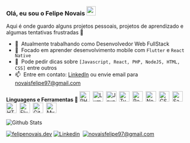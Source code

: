 ### Olá, eu sou o Felipe Novais <a href="https://www.felipenovais.dev/"><img src="https://media.giphy.com/media/hvRJCLFzcasrR4ia7z/giphy.gif" width="25px"></a>
Aqui é onde guardo alguns projetos pessoais, projetos de aprendizado e algumas tentativas frustradas :rofl:

- 🔭 &nbsp;Atualmente trabalhando como Desenvolvedor Web FullStack
- 🌱 &nbsp;Focado em aprender desenvolvimento mobile com `Flutter` e `React Native`
- 💬 &nbsp;Pode pedir dicas sobre `[Javascript, React, PHP, NodeJS, HTML, CSS]` entre outros
- 📫 &nbsp;Entre em contato: [LinkedIn](https://www.linkedin.com/in/felipe-novais-fn/) ou envie email para [novaisfelipe97@gmail.com](mailto:novaisfelipe97@gmail.com)

**Linguagens e Ferramentas 🚀**
<a href="https://php.net/" title="PHP"><img src="https://github.com/get-icon/geticon/raw/master/icons/php.svg" alt="PHP" width="28px" height="28px"></a>&nbsp;&nbsp;<a href="https://lumen.laravel.com/" title="Lumen"><img src="https://github.com/get-icon/geticon/raw/master/icons/lumen.svg" alt="Lumen" width="28px" height="28px"></a>&nbsp;&nbsp;<a href="https://developer.mozilla.org/en-US/docs/Web/JavaScript" title="JavaScript"><img src="https://github.com/get-icon/geticon/raw/master/icons/javascript.svg" alt="JavaScript" width="28px" height="28px"></a>&nbsp;&nbsp;<a href="https://www.typescriptlang.org/" title="Typescript"><img src="https://github.com/get-icon/geticon/raw/master/icons/typescript-icon.svg" alt="Typescript" width="28px" height="28px"></a>&nbsp;&nbsp;<a href="https://reactjs.org/" title="React"><img src="https://github.com/get-icon/geticon/raw/master/icons/react.svg" alt="React" width="28px" height="28px"></a>&nbsp;&nbsp;<a href="https://nodejs.org/" title="Node.js"><img src="https://github.com/get-icon/geticon/raw/master/icons/nodejs-icon.svg" alt="Node.js" width="28px" height="28px"></a>&nbsp;&nbsp;<a href="https://www.w3.org/TR/CSS/" title="CSS3"><img src="https://github.com/get-icon/geticon/raw/master/icons/css-3.svg" alt="CSS3" width="28px" height="28px"></a>&nbsp;&nbsp;<a href="https://sass-lang.com/" title="Sass"><img src="https://github.com/get-icon/geticon/raw/master/icons/sass.svg" alt="Sass" width="28px" height="28px"></a>&nbsp;&nbsp;<a href="https://www.w3.org/TR/html5/" title="HTML5"><img src="https://github.com/get-icon/geticon/raw/master/icons/html-5.svg" alt="HTML5" width="28px" height="28px"></a>&nbsp;&nbsp;<a href="https://flutter.dev/" title="Flutter"><img src="https://github.com/get-icon/geticon/raw/master/icons/flutter.svg" alt="Flutter" width="28px" height="28px"></a>&nbsp;&nbsp;<a href="https://git-scm.com/" title="Git"><img src="https://github.com/get-icon/geticon/raw/master/icons/git-icon.svg" alt="Git" width="28px" height="28px"></a>&nbsp;&nbsp;<a href="https://dev.mysql.com/" title="MySQL"><img src="https://github.com/get-icon/geticon/raw/master/icons/mysql.svg" alt="MySQL" width="28px" height="28px"></a>

![Github Stats](https://github-readme-stats.vercel.app/api?username=FelipeNS&show_icons=true&theme=gotham)

[![felipenovais.dev](https://img.shields.io/badge/website-felipenovais.dev-0f1318?labelColor=00b25d)](https://felipenovais.dev)
[![Linkedin](https://img.shields.io/badge/LinkedIn-0077B5?style=for-the-badge&logo=linkedin&logoColor=white)](https://www.linkedin.com/in/felipe-novais-fn/)&nbsp;&nbsp;[![novaisfelipe97@gmail.com](https://img.shields.io/badge/Gmail-D14836?style=for-the-badge&logo=gmail&logoColor=white)](mailto:novaisfelipe97@gmail.com)
